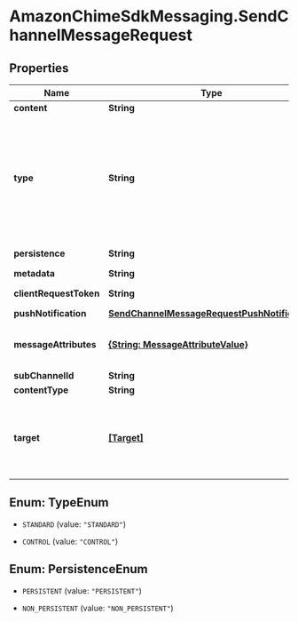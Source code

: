 # AmazonChimeSdkMessaging.SendChannelMessageRequest

## Properties

Name | Type | Description | Notes
------------ | ------------- | ------------- | -------------
**content** | **String** | The content of the channel message. | 
**type** | **String** | &lt;p&gt;The type of message, &lt;code&gt;STANDARD&lt;/code&gt; or &lt;code&gt;CONTROL&lt;/code&gt;.&lt;/p&gt; &lt;p&gt; &lt;code&gt;STANDARD&lt;/code&gt; messages can be up to 4KB in size and contain metadata. Metadata is arbitrary, and you can use it in a variety of ways, such as containing a link to an attachment.&lt;/p&gt; &lt;p&gt; &lt;code&gt;CONTROL&lt;/code&gt; messages are limited to 30 bytes and do not contain metadata.&lt;/p&gt; | 
**persistence** | **String** | Boolean that controls whether the message is persisted on the back end. Required. | 
**metadata** | **String** | The optional metadata for each message. | [optional] 
**clientRequestToken** | **String** | The &lt;code&gt;Idempotency&lt;/code&gt; token for each client request. | 
**pushNotification** | [**SendChannelMessageRequestPushNotification**](SendChannelMessageRequestPushNotification.md) |  | [optional] 
**messageAttributes** | [**{String: MessageAttributeValue}**](MessageAttributeValue.md) | The attributes for the message, used for message filtering along with a &lt;code&gt;FilterRule&lt;/code&gt; defined in the &lt;code&gt;PushNotificationPreferences&lt;/code&gt;. | [optional] 
**subChannelId** | **String** | The ID of the SubChannel in the request. | [optional] 
**contentType** | **String** | The content type of the channel message. | [optional] 
**target** | [**[Target]**](Target.md) | The target of a message. Must be a member of the channel, such as another user, a bot, or the sender. Only the target and the sender can view targeted messages. Only users who can see targeted messages can take actions on them. However, administrators can delete targeted messages that they can’t see.  | [optional] 



## Enum: TypeEnum


* `STANDARD` (value: `"STANDARD"`)

* `CONTROL` (value: `"CONTROL"`)





## Enum: PersistenceEnum


* `PERSISTENT` (value: `"PERSISTENT"`)

* `NON_PERSISTENT` (value: `"NON_PERSISTENT"`)




